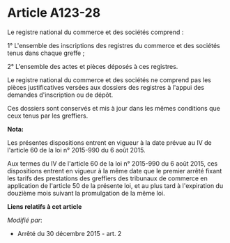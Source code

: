# Article A123-28

Le registre national du commerce et des sociétés comprend                                              : 

1° L'ensemble des inscriptions des registres du commerce et des sociétés tenus dans chaque greffe ; 

2° L'ensemble des actes et pièces déposés à ces registres. 

Le registre national du commerce et des sociétés ne comprend pas les pièces justificatives versées aux dossiers des registres
à l'appui des demandes d'inscription ou de dépôt. 

Ces dossiers sont conservés et mis à jour dans les mêmes conditions que ceux tenus par les greffiers.

**Nota:**

Les présentes dispositions entrent en vigueur à la date prévue au IV de l'article 60 de la loi n° 2015-990 du 6 août 2015. 

Aux termes du IV de l'article 60 de la loi n° 2015-990 du 6 août 2015, ces dispositions entrent en vigueur à la même date que
le premier arrêté fixant les tarifs des prestations des greffiers des tribunaux de commerce en application de l'article 50 de
la présente loi, et au plus tard à l'expiration du douzième mois suivant la promulgation de la même loi.

**Liens relatifs à cet article**

_Modifié par_:

  - Arrêté du 30 décembre 2015 - art. 2
